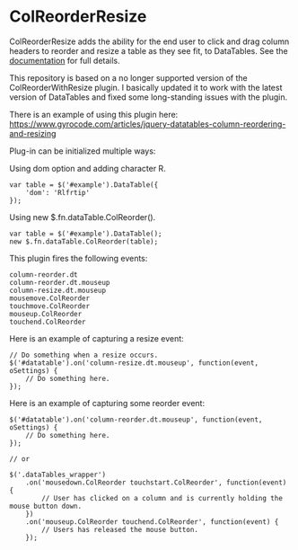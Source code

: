 # ColReorderResize

ColReorderResize adds the ability for the end user to click and drag column headers to reorder and resize a table as they see fit, to DataTables. See the [documentation](http://legacy.datatables.net/extras/thirdparty/ColReorderWithResize/) for full details.

This repository is based on a no longer supported version of the ColReorderWithResize plugin. I basically updated it to work with the latest version of DataTables and fixed some long-standing issues with the plugin.

There is an example of using this plugin here: https://www.gyrocode.com/articles/jquery-datatables-column-reordering-and-resizing

Plug-in can be initialized multiple ways:

Using dom option and adding character R.
```
var table = $('#example').DataTable({
    'dom': 'Rlfrtip'
});
```
Using new $.fn.dataTable.ColReorder().
```
var table = $('#example').DataTable();
new $.fn.dataTable.ColReorder(table);
```

This plugin fires the following events:
```
column-reorder.dt
column-reorder.dt.mouseup
column-resize.dt.mouseup
mousemove.ColReorder
touchmove.ColReorder
mouseup.ColReorder
touchend.ColReorder
```

Here is an example of capturing a resize event:
```
// Do something when a resize occurs.
$('#datatable').on('column-resize.dt.mouseup', function(event, oSettings) {
    // Do something here.
});
```
Here is an example of capturing some reorder event:
```
$('#datatable').on('column-reorder.dt.mouseup', function(event, oSettings) {
    // Do something here.
});
    
// or 
    
$('.dataTables_wrapper')
    .on('mousedown.ColReorder touchstart.ColReorder', function(event) {
        // User has clicked on a column and is currently holding the mouse button down.
    })
    .on('mouseup.ColReorder touchend.ColReorder', function(event) {
        // Users has released the mouse button.
    });
```
